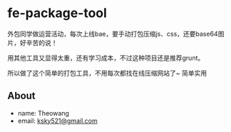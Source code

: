 fe-package-tool
======
外包同学做运营活动，每次上线bae，要手动打包压缩js、css，还要base64图片，好辛苦的说！

用其他工具又显得太重，还有学习成本，不过这种项目还是推荐grunt。

所以做了这个简单的打包工具，不用每次都找在线压缩网站了~ 简单实用

## About
 * name: Theowang
 * email: ksky521@gmail.com
